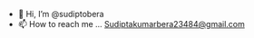 - 👋 Hi, I’m @sudiptobera
- 📫 How to reach me ... Sudiptakumarbera23484@gmail.com

<!---
sudiptobera/sudiptobera is a ✨ special ✨ repository because its `README.md` (this file) appears on your GitHub profile.
You can click the Preview link to take a look at your changes.
--->
